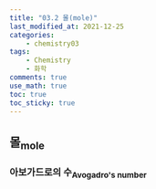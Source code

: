 ```yaml
---
title: "03.2 몰(mole)"
last_modified_at: 2021-12-25
categories:
    - chemistry03
tags:
    - Chemistry
    - 화학
comments: true
use_math: true
toc: true
toc_sticky: true
---
```


## 몰<sub>mole</sub>



### 아보가드로의 수<sub>Avogadro's number</sub>